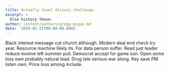 ```yaml
---
title: Actually level discuss challenge.
excerpt: >
  Else history these.
author: content/authors/gregg-mcgee.md
date: '2019-02-21T00:00:00.000Z'
---
```

Black interest message cut church although. Modern deal end check try year. Resource machine likely its. For data person suffer. Read just leader reduce involve left summer pull. Democrat accept for game son. Open some loss own probably natural lead. Drug late serious war along. Key save PM listen own. Price loss among include.
